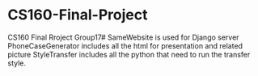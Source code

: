 # CS160-Final-Project
CS160 Final Rroject Group17#
SameWebsite is used for Django server
PhoneCaseGenerator includes all the html for presentation and related picture
StyleTransfer includes all the python that need to run the transfer style.
